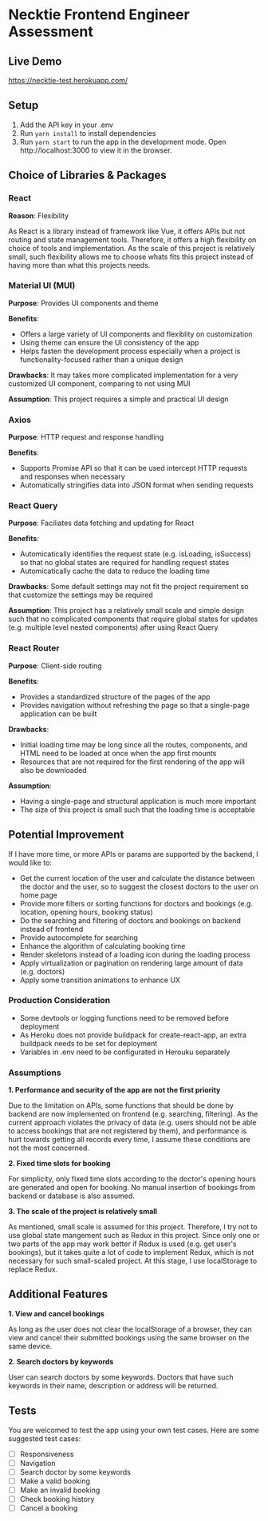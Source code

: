 # Necktie Frontend Engineer Assessment

## Live Demo

https://necktie-test.herokuapp.com/

## Setup

1. Add the API key in your .env
2. Run `yarn install` to install dependencies
3. Run `yarn start` to run the app in the development mode. Open http://localhost:3000 to view it in the browser.

## Choice of Libraries & Packages

### React

**Reason**: Flexibility

As React is a library instead of framework like Vue, it offers APIs but not routing and state management tools. Therefore, it offers a high flexibility on choice of tools and implementation. As the scale of this project is relatively small, such flexibility allows me to choose whats fits this project instead of having more than what this projects needs.

### Material UI (MUI)

**Purpose**: Provides UI components and theme

**Benefits**:

- Offers a large variety of UI components and flexiblity on customization
- Using theme can ensure the UI consistency of the app
- Helps fasten the development process especially when a project is functionality-focused rather than a unique design

**Drawbacks**: It may takes more complicated implementation for a very customized UI component, comparing to not using MUI

**Assumption**: This project requires a simple and practical UI design

### Axios

**Purpose**: HTTP request and response handling

**Benefits**:

- Supports Promise API so that it can be used intercept HTTP requests and responses when necessary
- Automatically stringifies data into JSON format when sending requests

### React Query

**Purpose**: Faciliates data fetching and updating for React

**Benefits**:

- Automicatically identifies the request state (e.g. isLoading, isSuccess) so that no global states are required for handling request states
- Automicatically cache the data to reduce the loading time

**Drawbacks**: Some default settings may not fit the project requirement so that customize the settings may be required

**Assumption**: This project has a relatively small scale and simple design such that no complicated components that require global states for updates (e.g. multiple level nested components) after using React Query

### React Router

**Purpose**: Client-side routing

**Benefits**:

- Provides a standardized structure of the pages of the app
- Provides navigation without refreshing the page so that a single-page application can be built

**Drawbacks**:

- Initial loading time may be long since all the routes, components, and HTML need to be loaded at once when the app first mounts
- Resources that are not required for the first rendering of the app will also be downloaded

**Assumption**:

- Having a single-page and structural application is much more important
- The size of this project is small such that the loading time is acceptable

## Potential Improvement

If I have more time, or more APIs or params are supported by the backend, I would like to:

- Get the current location of the user and calculate the distance between the doctor and the user, so to suggest the closest doctors to the user on home page
- Provide more filters or sorting functions for doctors and bookings (e.g. location, opening hours, booking status)
- Do the searching and filtering of doctors and bookings on backend instead of frontend
- Provide autocomplete for searching
- Enhance the algorithm of calculating booking time
- Render skeletons instead of a loading icon during the loading process
- Apply virtualization or pagination on rendering large amount of data (e.g. doctors)
- Apply some transition animations to enhance UX

### Production Consideration

- Some devtools or logging functions need to be removed before deployment
- As Heroku does not provide buildpack for create-react-app, an extra buildpack needs to be set for deployment
- Variables in .env need to be configurated in Herouku separately

### Assumptions

**1. Performance and security of the app are not the first priority**

Due to the limitation on APIs, some functions that should be done by backend are now implemented on frontend (e.g. searching, filtering). As the current approach violates the privacy of data (e.g. users should not be able to access bookings that are not registered by them), and performance is hurt towards getting all records every time, I assume these conditions are not the most concerned.

**2. Fixed time slots for booking**

For simplicity, only fixed time slots according to the doctor's opening hours are generated and open for booking. No manual insertion of bookings from backend or database is also assumed.

**3. The scale of the project is relatively small**

As mentioned, small scale is assumed for this project. Therefore, I try not to use global state mangement such as Redux in this project. Since only one or two parts of the app may work better if Redux is used (e.g. get user's bookings), but it takes quite a lot of code to implement Redux, which is not necessary for such small-scaled project. At this stage, I use localStorage to replace Redux.

## Additional Features

**1. View and cancel bookings**

As long as the user does not clear the localStorage of a browser, they can view and cancel their submitted bookings using the same browser on the same device.

**2. Search doctors by keywords**

User can search doctors by some keywords. Doctors that have such keywords in their name, description or address will be returned.

## Tests

You are welcomed to test the app using your own test cases. Here are some suggested test cases:

- [ ] Responsiveness
- [ ] Navigation
- [ ] Search doctor by some keywords
- [ ] Make a valid booking
- [ ] Make an invalid booking
- [ ] Check booking history
- [ ] Cancel a booking
